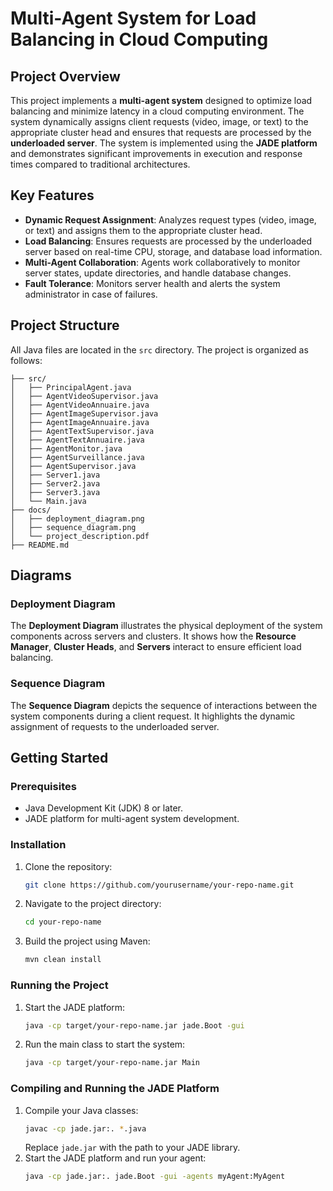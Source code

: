 # Multi-Agent System for Load Balancing in Cloud Computing

## Project Overview
This project implements a **multi-agent system** designed to optimize load balancing and minimize latency in a cloud computing environment. The system dynamically assigns client requests (video, image, or text) to the appropriate cluster head and ensures that requests are processed by the **underloaded server**. The system is implemented using the **JADE platform** and demonstrates significant improvements in execution and response times compared to traditional architectures.

## Key Features
- **Dynamic Request Assignment**: Analyzes request types (video, image, or text) and assigns them to the appropriate cluster head.
- **Load Balancing**: Ensures requests are processed by the underloaded server based on real-time CPU, storage, and database load information.
- **Multi-Agent Collaboration**: Agents work collaboratively to monitor server states, update directories, and handle database changes.
- **Fault Tolerance**: Monitors server health and alerts the system administrator in case of failures.

## Project Structure
All Java files are located in the `src` directory. The project is organized as follows:

```
├── src/
│   ├── PrincipalAgent.java
│   ├── AgentVideoSupervisor.java
│   ├── AgentVideoAnnuaire.java
│   ├── AgentImageSupervisor.java
│   ├── AgentImageAnnuaire.java
│   ├── AgentTextSupervisor.java
│   ├── AgentTextAnnuaire.java
│   ├── AgentMonitor.java
│   ├── AgentSurveillance.java
│   ├── AgentSupervisor.java
│   ├── Server1.java
│   ├── Server2.java
│   ├── Server3.java
│   └── Main.java
├── docs/
│   ├── deployment_diagram.png
│   ├── sequence_diagram.png
│   └── project_description.pdf
├── README.md
```

## Diagrams
### Deployment Diagram
The **Deployment Diagram** illustrates the physical deployment of the system components across servers and clusters. It shows how the **Resource Manager**, **Cluster Heads**, and **Servers** interact to ensure efficient load balancing.

### Sequence Diagram
The **Sequence Diagram** depicts the sequence of interactions between the system components during a client request. It highlights the dynamic assignment of requests to the underloaded server.

## Getting Started
### Prerequisites
- Java Development Kit (JDK) 8 or later.
- JADE platform for multi-agent system development.

### Installation
1. Clone the repository:
   ```bash
   git clone https://github.com/yourusername/your-repo-name.git
   ```
2. Navigate to the project directory:
   ```bash
   cd your-repo-name
   ```
3. Build the project using Maven:
   ```bash
   mvn clean install
   ```

### Running the Project
1. Start the JADE platform:
   ```bash
   java -cp target/your-repo-name.jar jade.Boot -gui
   ```
2. Run the main class to start the system:
   ```bash
   java -cp target/your-repo-name.jar Main
   ```

### Compiling and Running the JADE Platform
1. Compile your Java classes:
   ```bash
   javac -cp jade.jar:. *.java
   ```
   Replace `jade.jar` with the path to your JADE library.
2. Start the JADE platform and run your agent:
   ```bash
   java -cp jade.jar:. jade.Boot -gui -agents myAgent:MyAgent
   ```

